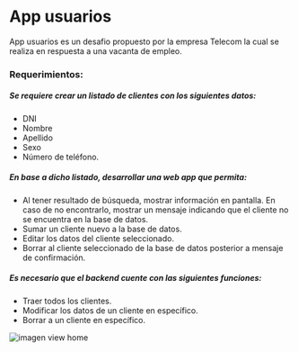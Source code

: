 <h1>App usuarios</h1> 
<p>
 App usuarios es un desafio propuesto por la empresa Telecom la cual se realiza en respuesta a una vacanta de empleo.
</p>
<h3>Requerimientos:</h3>

<h5>Se requiere crear un listado de clientes con los siguientes datos: </h5>

 - DNI
 - Nombre
 - Apellido
 - Sexo
 - Número de teléfono.
<h5>En base a dicho listado, desarrollar una web app que permita:</h5>

 - Al tener resultado de búsqueda, mostrar información en pantalla. En caso de no encontrarlo, mostrar un mensaje indicando que el cliente no se encuentra en la base de datos.
 - Sumar un cliente nuevo a la base de datos.
 - Editar los datos del cliente seleccionado.
 - Borrar al cliente seleccionado de la base de datos posterior a mensaje de confirmación.

<h5>Es necesario que el backend cuente con las siguientes funciones: </h5>

 - Traer todos los clientes.
 - Modificar los datos de un cliente en específico.
 - Borrar a un cliente en específico.

![imagen view home](https://ibb.co/80sh5Bp)




